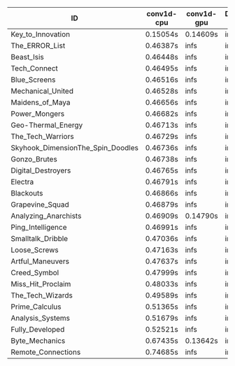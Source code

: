 |ID|conv1d-cpu|conv1d-gpu|DWSPConv2D-gpu|gemm-gpu|avg|
|-|-|-|-|-|-|
|Key_to_Innovation|0.15054s|0.14609s|infs|2.54290s|infs|
|The_ERROR_List|0.46387s|infs|infs|4.45571s|infs|
|Beast_Isis|0.46448s|infs|infs|4.60498s|infs|
|Tech_Connect|0.46495s|infs|infs|4.49745s|infs|
|Blue_Screens|0.46516s|infs|infs|4.51902s|infs|
|Mechanical_United|0.46528s|infs|infs|4.43556s|infs|
|Maidens_of_Maya|0.46656s|infs|infs|4.46721s|infs|
|Power_Mongers|0.46682s|infs|infs|4.59529s|infs|
|Geo-Thermal_Energy|0.46713s|infs|infs|4.45147s|infs|
|The_Tech_Warriors|0.46729s|infs|infs|4.44984s|infs|
|Skyhook_DimensionThe_Spin_Doodles|0.46736s|infs|infs|4.61880s|infs|
|Gonzo_Brutes|0.46738s|infs|infs|4.43482s|infs|
|Digital_Destroyers|0.46765s|infs|infs|4.51169s|infs|
|Electra|0.46791s|infs|infs|4.44794s|infs|
|Blackouts|0.46866s|infs|infs|4.42556s|infs|
|Grapevine_Squad|0.46879s|infs|infs|4.62956s|infs|
|Analyzing_Anarchists|0.46909s|0.14790s|infs|4.44366s|infs|
|Ping_Intelligence|0.46991s|infs|infs|4.43846s|infs|
|Smalltalk_Dribble|0.47036s|infs|infs|4.55080s|infs|
|Loose_Screws|0.47163s|infs|infs|4.43967s|infs|
|Artful_Maneuvers|0.47637s|infs|infs|4.64663s|infs|
|Creed_Symbol|0.47999s|infs|infs|4.39504s|infs|
|Miss_Hit_Proclaim|0.48033s|infs|infs|4.56262s|infs|
|The_Tech_Wizards|0.49589s|infs|infs|4.59863s|infs|
|Prime_Calculus|0.51365s|infs|infs|4.56805s|infs|
|Analysis_Systems|0.51679s|infs|infs|4.50589s|infs|
|Fully_Developed|0.52521s|infs|infs|4.63194s|infs|
|Byte_Mechanics|0.67435s|0.13642s|infs|4.57514s|infs|
|Remote_Connections|0.74685s|infs|infs|4.60500s|infs|
